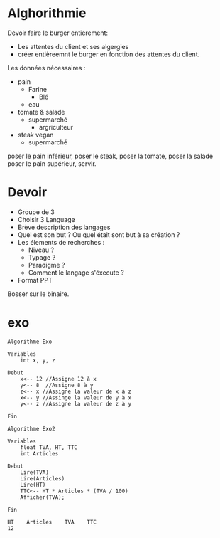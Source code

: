 # **Alghorithmie**

Devoir faire le burger entierement:
- Les attentes du client et ses algergies
- créer entièreemnt le burger en fonction des attentes du client.

Les données nécessaires  :
- pain
    - Farine
        - Blé
    - eau
- tomate & salade
    - supermarché 
        - argriculteur
- steak vegan
    - supermarché 

poser le pain inférieur,
poser le steak,
poser la tomate,
poser la salade
poser le pain supérieur,
servir.


# Devoir

- Groupe de 3
- Choisir 3 Language
- Brève description des langages
- Quel est son but ? Ou quel était sont but à sa création ?
- Les élements de recherches : 
    - Niveau ? 
    - Typage ? 
    - Paradigme ? 
    - Comment le langage s'éxecute ? 
- Format PPT

Bosser sur le binaire.

# exo

```
Algorithme Exo

Variables
    int x, y, z

Debut
    x<-- 12 //Assigne 12 à x
    y<-- 8  //Assigne 8 à y
    z<-- x //Assigne la valeur de x à z
    x<-- y //Assinge la valeur de y à x
    y<-- z //Assigne la valeur de z à y

Fin
```

```
Algorithme Exo2

Variables
    float TVA, HT, TTC
    int Articles

Debut
    Lire(TVA)
    Lire(Articles)
    Lire(HT)
    TTC<-- HT * Articles * (TVA / 100)
    Afficher(TVA);

Fin

HT    Articles    TVA    TTC
12    
```